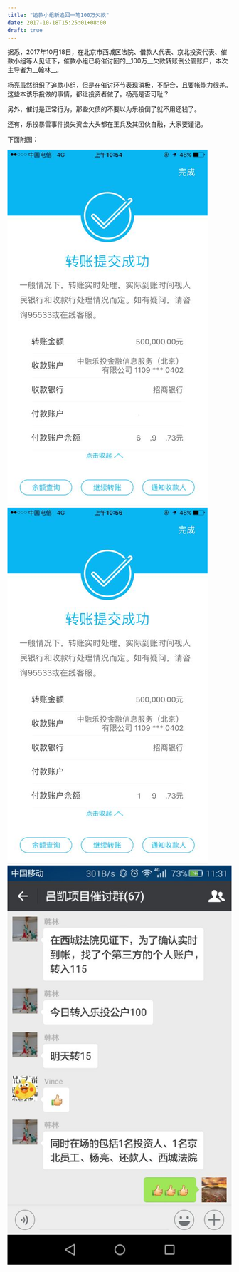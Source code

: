 ```yaml
---
title: "追款小组新追回一笔100万欠款"
date: 2017-10-18T15:25:01+08:00
draft: true
---
```


据悉，2017年10月18日，在北京市西城区法院、借款人代表、京北投资代表、催款小组等人见证下，催款小组已将催讨回的__100万__欠款转账倒公管账户，本次主导者为__翰林__。

杨亮虽然组织了追款小组，但是在催讨环节表现消极，不配合，且要帐能力很差。这些本该乐投做的事情，都让投资者做了。杨亮是否可耻？

另外，催讨是正常行为，那些欠债的不要以为乐投倒了就不用还钱了。

还有，乐投暴雷事件损失资金大头都在王兵及其团伙自融，大家要谨记。

下面附图：

![](./1.jpg)
![](./2.jpg)
![](./3.jpg)

